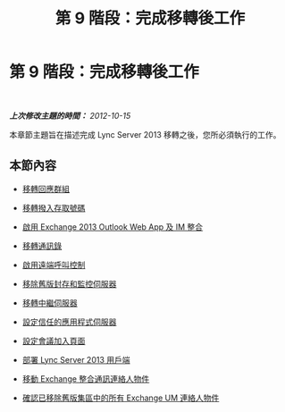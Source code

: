 ﻿---
title: 第 9 階段：完成移轉後工作
TOCTitle: 第 9 階段：完成移轉後工作
ms:assetid: 05b1a858-fd45-4bb9-9cb4-05f001528a88
ms:mtpsurl: https://technet.microsoft.com/zh-tw/library/JJ204642(v=OCS.15)
ms:contentKeyID: 49289962
ms.date: 08/10/2015
mtps_version: v=OCS.15
ms.translationtype: HT
---

# 第 9 階段：完成移轉後工作

 

_**上次修改主題的時間：** 2012-10-15_

本章節主題旨在描述完成 Lync Server 2013 移轉之後，您所必須執行的工作。

## 本節內容

  - [移轉回應群組](migrate-response-groups_1.md)

  - [移轉撥入存取號碼](migrate-dial-in-access-numbers_1.md)

  - [啟用 Exchange 2013 Outlook Web App 及 IM 整合](enable-exchange-2013-outlook-web-app-and-im-integration.md)

  - [移轉通訊錄](migrate-address-book_1.md)

  - [啟用遠端呼叫控制](enable-remote-call-control.md)

  - [移除舊版封存和監控伺服器](remove-legacy-archiving-and-monitoring-servers_1.md)

  - [移轉中繼伺服器](migrate-mediation-server.md)

  - [設定信任的應用程式伺服器](configure-trusted-application-servers_1.md)

  - [設定會議加入頁面](configure-the-meeting-join-page_1.md)

  - [部署 Lync Server 2013 用戶端](deploy-lync-server-2013-clients_1.md)

  - [移動 Exchange 整合通訊連絡人物件](move-exchange-unified-messaging-contact-objects.md)

  - [確認已移除舊版集區中的所有 Exchange UM 連絡人物件](verify-that-all-exchange-um-contact-objects-are-removed-from-the-legacy-pool.md)

